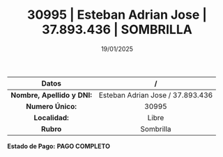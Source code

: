 ﻿---
title: 30995 | Esteban Adrian Jose | 37.893.436 | SOMBRILLA
date: 19/01/2025
draft: false
tags: ['libre', 'titular', 'sombrilla']
---

|          **Datos**          |  /  |
|:---------------------------:|:---:|
| **Nombre, Apellido y DNI:** | Esteban Adrian Jose / 37.893.436 |
|      **Numero Único:**      | 30995 |
|        **Localidad:**       | Libre |
|          **Rubro**          | Sombrilla |

**Estado de Pago:** **PAGO COMPLETO**
